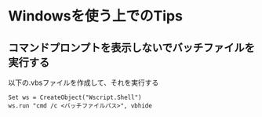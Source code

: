 # Windowsを使う上でのTips

## コマンドプロンプトを表示しないでバッチファイルを実行する
以下の.vbsファイルを作成して、それを実行する
```vbs
Set ws = CreateObject("Wscript.Shell")
ws.run "cmd /c <バッチファイルパス>", vbhide
```
